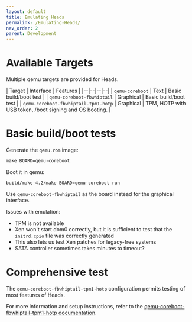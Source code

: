 ```yaml
---
layout: default
title: Emulating Heads
permalink: /Emulating-Heads/
nav_order: 2
parent: Development
---
```


Available Targets
===

Multiple qemu targets are provided for Heads.

| Target | Interface | Features |
|--|--|--|--|
| `qemu-coreboot` | Text | Basic build/boot test |
| `qemu-coreboot-fbwhiptail` | Graphical | Basic build/boot test |
| `qemu-coreboot-fbwhiptail-tpm1-hotp` | Graphical | TPM, HOTP with USB token, /boot signing and OS booting. |

Basic build/boot tests
===

Generate the `qemu.rom` image:

```Makefile
make BOARD=qemu-coreboot
```

Boot it in qemu:

```Shell
build/make-4.2/make BOARD=qemu-coreboot run
```

Use `qemu-coreboot-fbwhiptail` as the board instead for the graphical interface.

Issues with emulation:

* TPM is not available
* Xen won't start dom0 correctly, but it is sufficient to test that the
 `initrd.cpio` file was correctly generated
* This also lets us test Xen patches for legacy-free systems
* SATA controller sometimes takes minutes to timeout?

Comprehensive test
===

The `qemu-coreboot-fbwhiptail-tpm1-hotp` configuration permits testing of most features of Heads.

For more information and setup instructions, refer to the [qemu-coreboot-fbwhiptail-tpm1-hotp documentation](https://github.com/osresearch/heads/blob/master/boards/qemu-coreboot-fbwhiptail-tpm1-hotp/qemu-coreboot-fbwhiptail-tpm1-hotp).
